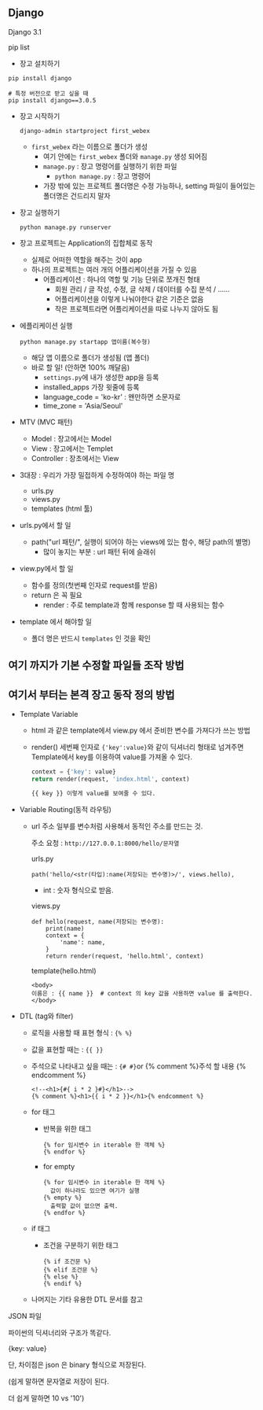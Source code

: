 ## Django

Django 3.1

pip list

- 장고 설치하기

```
pip install django

# 특정 버전으로 받고 싶을 때
pip install django==3.0.5
```



- 장고 시작하기

  ```
  django-admin startproject first_webex
  ```

  - `first_webex` 라는 이름으로 폴더가 생성
    - 여기 안에는 `first_webex` 폴더와 `manage.py` 생성 되어짐
    - `manage.py` : 장고 명령어를 실행하기 위한 파일
      - `python manage.py` : 장고 명령어
    - 가장 밖에 있는 프로젝트 폴더명은 수정 가능하나, setting 파일이 들어있는 폴더명은 건드리지 말자

- 장고 실행하기

  ```
  python manage.py runserver
  ```

- 장고 프로젝트는 Application의 집합체로 동작

  - 실제로 어떠한 역할을 해주는 것이 app
  - 하나의 프로젝트는 여러 개의 어플리케이션을 가질 수 있음
    - 어플리케이션 : 하나의 역할 및 기능 단위로 쪼개진 형태
      - 회원 관리 / 글 작성, 수정, 글 삭제 / 데이터를 수집 분석 / ......
      - 어플리케이션을 이렇게 나눠야한다 같은 기준은 없음
      - 작은 프로젝트라면 어플리케이션을 따로 나누지 않아도 됨

- 에플리케이션 실행

  ```
  python manage.py startapp 앱이름(복수형)
  ```

  - 해당 앱 이름으로 폴더가 생성됨 (앱 폴더)
  - 바로 할 일! (안하면 100% 깨달음)
    - `settings.py`에 내가 생성한 app을 등록
    - installed_apps 가장 윗줄에 등록
    - language_code = 'ko-kr' : 왠만하면 소문자로
    - time_zone = 'Asia/Seoul'

- MTV (MVC 패턴)
  - Model : 장고에서는 Model
  - View : 장고에서는 Templet
  - Controller : 장초에서는 View
  
- 3대장 : 우리가 가장 밀접하게 수정하여야 하는 파일 명
  - urls.py
  - views.py
  - templates (html 툴)
  
- urls.py에서 할 일 
  - path("url 패턴/", 실행이 되어야 하는 views에 있는 함수, 해당 path의 별명)
    - 많이 놓지는 부분 : url 패턴 뒤에 슬래쉬
  
- view.py에서 할 일
  
  - 함수를 정의(첫번째 인자로 request를 받음)
  - return 은 꼭 필요
    - render : 주로 template과 함께 response 할 때 사용되는 함수
  
- template 에서 해야할 일

  * 폴더 명은 반드시 `templates` 인 것을 확인



## 여기 까지가 기본 수정할 파일들 조작 방법

## 여기서 부터는 본격 장고 동작 정의 방법



* Template Variable

  * html 과 같은 template에서 view.py 에서 준비한 변수를 가져다가 쓰는 방법

  * render() 세번째 인자로 `{'key':value}`와 같이 딕셔너리 형태로 넘겨주면 Template에서 key를 이용하여 value를 가져올 수 있다.

    ```python
    context = {'key': value}
    return render(request, 'index.html', context)
    ```

    ```html
    {{ key }} 이렇게 value를 보여줄 수 있다.
    ```

     

* Variable Routing(동적 라우팅)

  * url 주소 일부를 변수처럼 사용해서 동적인 주소를 만드는 것.

    주소 요청 : `http://127.0.0.1:8000/hello/문자열`

    urls.py

    ```
    path('hello/<str(타입):name(저장되는 변수명)>/', views.hello),
    ```

    * int : 숫자 형식으로 받음.

    views.py

    ```
    def hello(request, name(저장되는 변수명):
    	print(name)
    	context = {
    		'name': name,
    	}
    	return render(request, 'hello.html', context)
    ```

    template(hello.html)

    ```
    <body>
    이름은 : {{ name }}  # context 의 key 값을 사용하면 value 를 출력한다.
    </body>
    ```

    

* DTL (tag와 filter)

  * 로직을 사용할 때 표현 형식 : `{% %}`

  * 값을 표현할 때는 : `{{ }}`

  * 주석으로 나타내고 싶을 때는 : `{# #}`or {% comment %}주석 할 내용 {% endcomment %}

    ```
    <!--<h1>{#{ i * 2 }#}</h1>-->
    {% comment %}<h1>{{ i * 2 }}</h1>{% endcomment %}
    ```

  * for 태그

    * 반복을 위한 태그

      ```
      {% for 임시변수 in iterable 한 객체 %}
      {% endfor %}
      ```

    * for empty

      ```
      {% for 임시변수 in iterable 한 객체 %}
      	값이 하나라도 있으면 여기가 실행
      {% empty %}
      	출력할 값이 없으면 출력.
      {% endfor %}
      ```

  * if 태그

    * 조건을 구분하기 위한 태그

      ```
      {% if 조건문 %}
      {% elif 조건문 %}
      {% else %}
      {% endif %}
      ```

  * 나머지는 기타 유용한 DTL 문서를 참고





JSON 파일

파이썬의 딕셔너리와 구조가 똑같다.

{key: value}

단, 차이점은 json 은 binary 형식으로 저장된다.

(쉽게 말하면 문자열로 저장이 된다.

더 쉽게 말하면 10 vs '10')